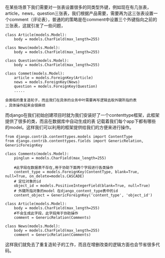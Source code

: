 在某些场景下我们需要对一张表设置很多的同类型外键，例如现在有几张表，article，news，question三张表，我们根据产品需要，需要再为这三张表设置一个comment（评论表），普通的的策略是在comment中设置三个外键指向之前的三张表，这就引发了一些问题，
```
class Article(models.Model):
	body = models.CharField(max_length=255)
	
class News(models.Model):
	body = models.CharField(max_length=255)

class Question(models.Model):
	body = models.CharField(max_length=255)

class Commet(models.Model):
	article = models.ForeignKey(Article)
	news = models.ForeignKey(News)
	question = models.ForeignKey(Question)
	.....

会面临的重复造轮子，而且我们在具体的业务中叶需要再写逻辑去取外键所指的表
，具体操作起来会很麻烦

```
而django在我们初始创建项目时就为我们安装好了一个contenttype框架，此框架提供了很多的类，而且在数据库中自动生成的表 记载着我们每个app下都有哪些的model。这样我们可以利用的框架提供给我们的方便来进行操作。

```
from django.contrib.contenttypes.models import ContentType
from django.contrib.contenttypes.fields import GenericRelation, GenericForeignKey

class Comments(models.Model):
    pinglun = models.CharField(max_length=255)
    
    #此字段在数据表不存在,用于协助下面两个字段进行各类操作
    content_type = models.ForeignKey(ContentType, blank=True, null=True, on_delete=models.CASCADE)
    # 定位对象的id
    object_id = models.PositiveIntegerField(blank=True, null=True)
    # 外键所指对象的model 在django_content_type表中的id
    content_object = GenericForeignKey('content_type', 'object_id')

class Article(models.Model):
    body = models.CharField(max_length=255)
    #不会生成此字段，此字段用于协助操作
    comment = GenericRelation(Comments)

class News(models.Model):
    body = models.CharField(max_length=255)
    comment = GenericRelation(Comments)

```
这样我们就免去了重复造轮子的工作，而且在增删改查的逻辑方面也会节省很多代码。